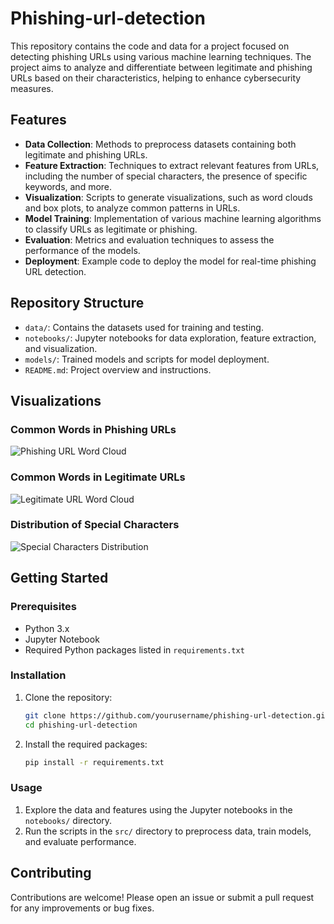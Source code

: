 # Phishing-url-detection
This repository contains the code and data for a project focused on detecting phishing URLs using various machine learning techniques. The project aims to analyze and differentiate between legitimate and phishing URLs based on their characteristics, helping to enhance cybersecurity measures.

## Features

- **Data Collection**: Methods to preprocess datasets containing both legitimate and phishing URLs.
- **Feature Extraction**: Techniques to extract relevant features from URLs, including the number of special characters, the presence of specific keywords, and more.
- **Visualization**: Scripts to generate visualizations, such as word clouds and box plots, to analyze common patterns in URLs.
- **Model Training**: Implementation of various machine learning algorithms to classify URLs as legitimate or phishing.
- **Evaluation**: Metrics and evaluation techniques to assess the performance of the models.
- **Deployment**: Example code to deploy the model for real-time phishing URL detection.

## Repository Structure

- `data/`: Contains the datasets used for training and testing.
- `notebooks/`: Jupyter notebooks for data exploration, feature extraction, and visualization.
- `models/`: Trained models and scripts for model deployment.
- `README.md`: Project overview and instructions.

## Visualizations

### Common Words in Phishing URLs
![Phishing URL Word Cloud](visualizations/phishing_word_cloud.png)

### Common Words in Legitimate URLs
![Legitimate URL Word Cloud](visualizations/legitimate_word_cloud.png)

### Distribution of Special Characters
![Special Characters Distribution](visualizations/special_characters_distribution.png)

## Getting Started

### Prerequisites

- Python 3.x
- Jupyter Notebook
- Required Python packages listed in `requirements.txt`

### Installation

1. Clone the repository:
   ```bash
   git clone https://github.com/yourusername/phishing-url-detection.git
   cd phishing-url-detection
   ```

2. Install the required packages:
   ```bash
   pip install -r requirements.txt
   ```

### Usage

1. Explore the data and features using the Jupyter notebooks in the `notebooks/` directory.
2. Run the scripts in the `src/` directory to preprocess data, train models, and evaluate performance.
## Contributing

Contributions are welcome! Please open an issue or submit a pull request for any improvements or bug fixes.
